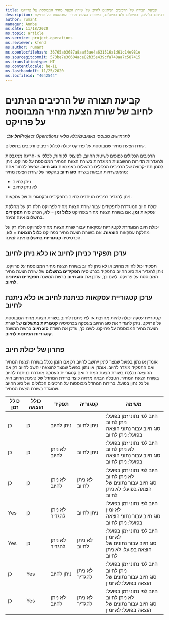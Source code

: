 ```yaml
---
title: קביעת תצורה של הרכיבים הניתנים לחיוב של שורת הצעת מחיר המבוססת על פרויקט
description: נושא זה מספק מידע אודות רכיבים כלולים, בתשלום ולא בתשלום, בשורות הצעת מחיר המבוססות על פרויקט.
author: rumant
manager: Annbe
ms.date: 11/18/2020
ms.topic: article
ms.service: project-operations
ms.reviewer: kfend
ms.author: rumant
ms.openlocfilehash: 36765ab3687a8aaf3ae4a631516a1d61c14e981e
ms.sourcegitcommit: 573be7e36604ace82b35e439cfa748aa7c587415
ms.translationtype: HT
ms.contentlocale: he-IL
ms.lasthandoff: 11/25/2020
ms.locfileid: "4642544"
---
```

# <a name="configure-the-chargeable-components-of-a-project-based-quote-line"></a>קביעת תצורה של הרכיבים הניתנים לחיוב של שורת הצעת מחיר המבוססת על פרויקט

_**חל על:** ‏Project Operations לתרחישים מבוססי משאבים/ללא מלאי_

שורת הצעת מחיר שמבוססת על פרויקט יכולה לכלול רכיבים ורכיבים בתשלום.

הרכיבים הכלולים כפופים לשיטת החיוב, לפיצולי לקוחות, לכללי אי-חריגה ממגבלות ולהגדרות תדירות החשבונית המוגדרות בשורת הצעת המחיר המבוססת על פרויקט.
ניתן לסמן תת-קבוצה של הרכיבים הכלולים בתשלום באמצעות **סוג חיוב**. אפשר לבחור אחת מהאפשרויות הבאות בשדה **סוג חיוב** בהקשר של שורת הצעת מחיר:

   - ניתן לחיוב
   - לא ניתן לחיוב

ניתן להגדיר רכיבים הניתנים לחיוב בתפקידים ובקטגוריות של עסקאות.

יכולת חיוב המוגדרת לתפקידים עבור שורת הצעת מחיר לפרויקט חלה רק על מחלקת עסקאות **זמן**. אם בשורת הצעת מחיר בפרויקט **כלול זמן** = **לא**, הכרטיסיה **תפקידים בתשלום** אינה זמינה.

יכולת חיוב המוגדרת לקטגוריות עסקאות עבור שורת הצעת מחיר לפרויקט חלה רק על מחלקת עסקאות **הוצאות**. אם בשורת הצעת מחיר בפרויקט **כלול הוצאות** = **לא**, הכרטיסיה **קטגוריות בתשלום** אינה זמינה.

## <a name="update-a-role-to-be-chargeable-or-non-chargeable"></a>עדכן תפקיד כניתן לחיוב או כלא ניתן לחיוב
תפקיד יכול להיות מחויב או לא ניתן לחיוב בשורת הצעת מחיר המבוססת על פרויקט. ניתן להגדיר את סוג החיוב בתפקיד בכרטיסיה **תפקידים בתשלום** של שורת הצעת מחיר המבוססת על פרויקט. לשם כך, עדכן את **סוג חיוב** ברשת המשנה **תפקידים הניתנים לחיוב**. 

## <a name="update-a-transaction-category-to-be-chargeable-or-non-chargeable"></a>עדכן קטגוריית עסקאות כניתנת לחיוב או כלא ניתנת לחיוב
קטגוריית עסקה יכולה להיות מחויבת או לא ניתנת לחיוב בשורת הצעת מחיר המבוססת על פרויקט. ניתן להגדיר את סוג החיוב בעסקה בכרטיסיה **קטגוריות בתשלום** של שורת הצעת מחיר המבוססת על פרויקט. לשם כך, עדכן את השדה **סוג חיוב** ברשת המשנה **קטגוריות הניתנות לחיוב**. 

## <a name="resolve-chargeability"></a>פתרון של יכולת חיוב

אומדן או נתון בפועל שנוצר לזמן ייחשב לחיוב רק אם הזמן נכלל בשורת הצעת המחיר ואם התפקיד מוגדר לחיוב.
אומדן או נתון בפועל שנוצר להוצאה ייחשב לחיוב רק אם ההוצאה נכללת בשורת הצעת המחיר ואם קטגוריית העסקה מוגדרת כניתנת לחיוב בשורת הצעת המחיר. הטבלה הבאה מראה כיצד ברירת המחדל של טעינת החיוב היא על כל נתון בפועל. ברירות המחדל מבוססות על הרכיבים הכלולים ועל סוג החיוב שמוגדר בשורת הצעת המחיר.

| כולל זמן | כולל הוצאה | תפקיד | קטגוריה | משימה |
| --- | --- | --- | --- | --- |
| ‏‏כן | ‏‏כן | ניתן לחיוב | ניתן לחיוב | חיוב לפי נתוני זמן בפועל: ניתן לחיוב </br>סוג חיוב עבור נתוני הוצאה בפועל: ניתן לחיוב |
| ‏‏כן | ‏‏כן | לא ניתן לחיוב | ניתן לחיוב | חיוב לפי נתוני זמן בפועל: לא ניתן לחיוב </br>סוג חיוב עבור נתוני הוצאה בפועל: ניתן לחיוב |
| ‏‏כן | ‏‏כן | לא ניתן לחיוב | לא ניתן לחיוב | חיוב לפי נתוני זמן בפועל: לא ניתן לחיוב </br>סוג חיוב עבור נתונים של הוצאה בפועל: לא ניתן לחיוב |
| Yes | ‏‏כן | לא ניתן להגדיר | ניתן לחיוב | חיוב לפי נתוני זמן בפועל: לא זמין </br>סוג חיוב עבור נתוני הוצאה בפועל: ניתן לחיוב |
| Yes | ‏‏כן | לא ניתן להגדיר | לא ניתן לחיוב | חיוב לפי נתוני זמן בפועל: לא זמין </br>סוג חיוב עבור נתונים של הוצאה בפועל: לא ניתן לחיוב |
| ‏‏כן | Yes | ניתן לחיוב | לא ניתן להגדיר | חיוב לפי נתוני זמן בפועל: ניתן לחיוב </br>סוג חיוב עבור נתונים של הוצאה בפועל: לא זמין |
| ‏‏כן | Yes | לא ניתן לחיוב | לא ניתן להגדיר | חיוב לפי נתוני זמן בפועל: לא ניתן לחיוב </br> סוג חיוב עבור נתונים של הוצאה בפועל: לא זמין |

